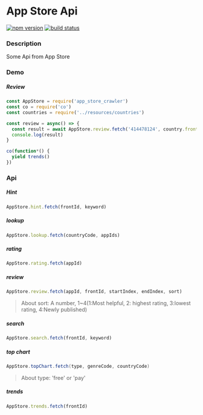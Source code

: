 # App Store Api

[![npm version](https://img.shields.io/npm/v/app_store_crawler.svg?style=flat-square)](https://www.npmjs.com/package/app_store_crawler)
[![build status](https://img.shields.io/travis/app_store_crawler/app_store_crawler.svg?style=flat-square)](https://travis-ci.org/app_store_crawler/app_store_crawler)

### Description

Some Api from App Store



### Demo

##### Review

```javascript
const AppStore = require('app_store_crawler')
const co = require('co')
const countries = require('../resources/countries')

const review = async() => {
  const result = await AppStore.review.fetch('414478124', country.frontID, 0, 1000, 4)
  console.log(result)
}

co(function*() {
  yield trends()
})
```



### Api

##### Hint

```javascript
AppStore.hint.fetch(frontId, keyword)
```



##### lookup

```javascript
AppStore.lookup.fetch(countryCode, appIds)
```



##### rating

```javascript
AppStore.rating.fetch(appId)
```



##### review

```javascript
AppStore.review.fetch(appId, frontId, startIndex, endIndex, sort)
```

> About sort: A number, 1~4(1:Most helpful, 2: highest rating, 3:lowest rating, 4:Newly published)



##### search

```javascript
AppStore.search.fetch(frontId, keyword)
```



##### top chart

```java
AppStore.topChart.fetch(type, genreCode, countryCode)
```

> About type: 'free' or 'pay'



##### trends

```javascript
AppStore.trends.fetch(frontId)
```



